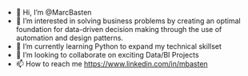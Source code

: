 - 👋 Hi, I’m @MarcBasten
- 👀 I’m interested in solving business problems by creating an optimal foundation for data-driven decision making through the use of automation and design patterns.
- 🌱 I’m currently learning Python to expand my technical skillset
- 💞️ I’m looking to collaborate on exciting Data/BI Projects
- 📫 How to reach me https://www.linkedin.com/in/mbasten

<!---
MarcBasten/MarcBasten is a ✨ special ✨ repository because its `README.md` (this file) appears on your GitHub profile.
You can click the Preview link to take a look at your changes.
--->
